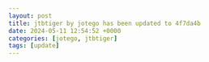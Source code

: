 ```yaml
---
layout: post
title: jtbtiger by jotego has been updated to 4f7da4b
date: 2024-05-11 12:54:52 +0000
categories: [jotego, jtbtiger]
tags: [update]
---
```


